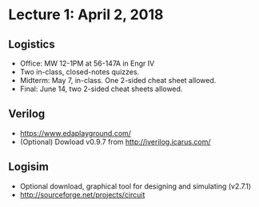 # Lecture 1: April 2, 2018
## Logistics
* Office: MW 12-1PM at 56-147A in Engr IV
* Two in-class, closed-notes quizzes.
* Midterm: May 7, in-class. One 2-sided cheat sheet allowed.
* Final: June 14, two 2-sided cheat sheets allowed.
## Verilog
* https://www.edaplayground.com/
* (Optional) Dowload v0.9.7 from http://iverilog.icarus.com/
## Logisim
* Optional download, graphical tool for designing and simulating (v2.7.1)
* http://sourceforge.net/projects/circuit
